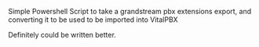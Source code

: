 Simple Powershell Script to take a grandstream pbx extensions export, and converting it to be used to be imported into VitalPBX

Definitely could be written better.
